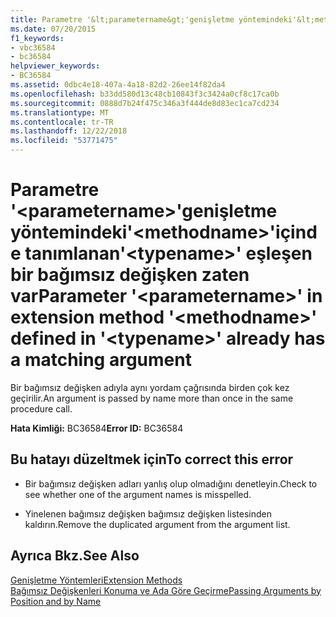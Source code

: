 ```yaml
---
title: Parametre '&lt;parametername&gt;'genişletme yöntemindeki'&lt;methodname&gt;'içinde tanımlanan'&lt;typename&gt;' eşleşen bir bağımsız değişken zaten var
ms.date: 07/20/2015
f1_keywords:
- vbc36584
- bc36584
helpviewer_keywords:
- BC36584
ms.assetid: 0dbc4e18-407a-4a18-82d2-26ee14f82da4
ms.openlocfilehash: b33dd580d13c48cb10843f3c3424a0cf8c17ca0b
ms.sourcegitcommit: 0888d7b24f475c346a3f444de8d83ec1ca7cd234
ms.translationtype: MT
ms.contentlocale: tr-TR
ms.lasthandoff: 12/22/2018
ms.locfileid: "53771475"
---
```

# <a name="parameter-ltparameternamegt-in-extension-method-ltmethodnamegt-defined-in-lttypenamegt-already-has-a-matching-argument"></a><span data-ttu-id="58bef-102">Parametre '&lt;parametername&gt;'genişletme yöntemindeki'&lt;methodname&gt;'içinde tanımlanan'&lt;typename&gt;' eşleşen bir bağımsız değişken zaten var</span><span class="sxs-lookup"><span data-stu-id="58bef-102">Parameter '&lt;parametername&gt;' in extension method '&lt;methodname&gt;' defined in '&lt;typename&gt;' already has a matching argument</span></span>
<span data-ttu-id="58bef-103">Bir bağımsız değişken adıyla aynı yordam çağrısında birden çok kez geçirilir.</span><span class="sxs-lookup"><span data-stu-id="58bef-103">An argument is passed by name more than once in the same procedure call.</span></span>  
  
 <span data-ttu-id="58bef-104">**Hata Kimliği:** BC36584</span><span class="sxs-lookup"><span data-stu-id="58bef-104">**Error ID:** BC36584</span></span>  
  
## <a name="to-correct-this-error"></a><span data-ttu-id="58bef-105">Bu hatayı düzeltmek için</span><span class="sxs-lookup"><span data-stu-id="58bef-105">To correct this error</span></span>  
  
-   <span data-ttu-id="58bef-106">Bir bağımsız değişken adları yanlış olup olmadığını denetleyin.</span><span class="sxs-lookup"><span data-stu-id="58bef-106">Check to see whether one of the argument names is misspelled.</span></span>  
  
-   <span data-ttu-id="58bef-107">Yinelenen bağımsız değişken bağımsız değişken listesinden kaldırın.</span><span class="sxs-lookup"><span data-stu-id="58bef-107">Remove the duplicated argument from the argument list.</span></span>  
  
## <a name="see-also"></a><span data-ttu-id="58bef-108">Ayrıca Bkz.</span><span class="sxs-lookup"><span data-stu-id="58bef-108">See Also</span></span>  
 [<span data-ttu-id="58bef-109">Genişletme Yöntemleri</span><span class="sxs-lookup"><span data-stu-id="58bef-109">Extension Methods</span></span>](../../visual-basic/programming-guide/language-features/procedures/extension-methods.md)  
 [<span data-ttu-id="58bef-110">Bağımsız Değişkenleri Konuma ve Ada Göre Geçirme</span><span class="sxs-lookup"><span data-stu-id="58bef-110">Passing Arguments by Position and by Name</span></span>](../../visual-basic/programming-guide/language-features/procedures/passing-arguments-by-position-and-by-name.md)
